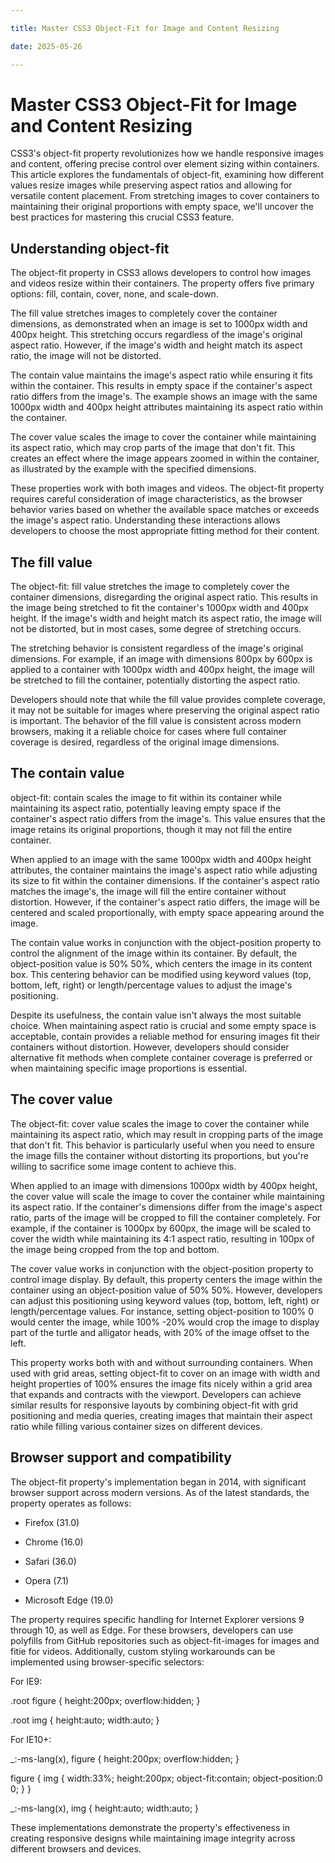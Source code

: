 ```yaml
---

title: Master CSS3 Object-Fit for Image and Content Resizing

date: 2025-05-26

---
```



# Master CSS3 Object-Fit for Image and Content Resizing

CSS3's object-fit property revolutionizes how we handle responsive images and content, offering precise control over element sizing within containers. This article explores the fundamentals of object-fit, examining how different values resize images while preserving aspect ratios and allowing for versatile content placement. From stretching images to cover containers to maintaining their original proportions with empty space, we'll uncover the best practices for mastering this crucial CSS3 feature.


## Understanding object-fit

The object-fit property in CSS3 allows developers to control how images and videos resize within their containers. The property offers five primary options: fill, contain, cover, none, and scale-down.

The fill value stretches images to completely cover the container dimensions, as demonstrated when an image is set to 1000px width and 400px height. This stretching occurs regardless of the image's original aspect ratio. However, if the image's width and height match its aspect ratio, the image will not be distorted.

The contain value maintains the image's aspect ratio while ensuring it fits within the container. This results in empty space if the container's aspect ratio differs from the image's. The example shows an image with the same 1000px width and 400px height attributes maintaining its aspect ratio within the container.

The cover value scales the image to cover the container while maintaining its aspect ratio, which may crop parts of the image that don't fit. This creates an effect where the image appears zoomed in within the container, as illustrated by the example with the specified dimensions.

These properties work with both images and videos. The object-fit property requires careful consideration of image characteristics, as the browser behavior varies based on whether the available space matches or exceeds the image's aspect ratio. Understanding these interactions allows developers to choose the most appropriate fitting method for their content.


## The fill value

The object-fit: fill value stretches the image to completely cover the container dimensions, disregarding the original aspect ratio. This results in the image being stretched to fit the container's 1000px width and 400px height. If the image's width and height match its aspect ratio, the image will not be distorted, but in most cases, some degree of stretching occurs.

The stretching behavior is consistent regardless of the image's original dimensions. For example, if an image with dimensions 800px by 600px is applied to a container with 1000px width and 400px height, the image will be stretched to fill the container, potentially distorting the aspect ratio.

Developers should note that while the fill value provides complete coverage, it may not be suitable for images where preserving the original aspect ratio is important. The behavior of the fill value is consistent across modern browsers, making it a reliable choice for cases where full container coverage is desired, regardless of the original image dimensions.


## The contain value

object-fit: contain scales the image to fit within its container while maintaining its aspect ratio, potentially leaving empty space if the container's aspect ratio differs from the image's. This value ensures that the image retains its original proportions, though it may not fill the entire container.

When applied to an image with the same 1000px width and 400px height attributes, the container maintains the image's aspect ratio while adjusting its size to fit within the container dimensions. If the container's aspect ratio matches the image's, the image will fill the entire container without distortion. However, if the container's aspect ratio differs, the image will be centered and scaled proportionally, with empty space appearing around the image.

The contain value works in conjunction with the object-position property to control the alignment of the image within its container. By default, the object-position value is 50% 50%, which centers the image in its content box. This centering behavior can be modified using keyword values (top, bottom, left, right) or length/percentage values to adjust the image's positioning.

Despite its usefulness, the contain value isn't always the most suitable choice. When maintaining aspect ratio is crucial and some empty space is acceptable, contain provides a reliable method for ensuring images fit their containers without distortion. However, developers should consider alternative fit methods when complete container coverage is preferred or when maintaining specific image proportions is essential.


## The cover value

The object-fit: cover value scales the image to cover the container while maintaining its aspect ratio, which may result in cropping parts of the image that don't fit. This behavior is particularly useful when you need to ensure the image fills the container without distorting its proportions, but you're willing to sacrifice some image content to achieve this.

When applied to an image with dimensions 1000px width by 400px height, the cover value will scale the image to cover the container while maintaining its aspect ratio. If the container's dimensions differ from the image's aspect ratio, parts of the image will be cropped to fill the container completely. For example, if the container is 1000px by 600px, the image will be scaled to cover the width while maintaining its 4:1 aspect ratio, resulting in 100px of the image being cropped from the top and bottom.

The cover value works in conjunction with the object-position property to control image display. By default, this property centers the image within the container using an object-position value of 50% 50%. However, developers can adjust this positioning using keyword values (top, bottom, left, right) or length/percentage values. For instance, setting object-position to 100% 0 would center the image, while 100% -20% would crop the image to display part of the turtle and alligator heads, with 20% of the image offset to the left.

This property works both with and without surrounding containers. When used with grid areas, setting object-fit to cover on an image with width and height properties of 100% ensures the image fits nicely within a grid area that expands and contracts with the viewport. Developers can achieve similar results for responsive layouts by combining object-fit with grid positioning and media queries, creating images that maintain their aspect ratio while filling various container sizes on different devices.


## Browser support and compatibility

The object-fit property's implementation began in 2014, with significant browser support across modern versions. As of the latest standards, the property operates as follows:

- Firefox (31.0)

- Chrome (16.0)

- Safari (36.0)

- Opera (7.1)

- Microsoft Edge (19.0)

The property requires specific handling for Internet Explorer versions 9 through 10, as well as Edge. For these browsers, developers can use polyfills from GitHub repositories such as object-fit-images for images and fitie for videos. Additionally, custom styling workarounds can be implemented using browser-specific selectors:

For IE9:

.root figure { height:200px; overflow:hidden; }

.root img { height:auto; width:auto; }

For IE10+:

_:-ms-lang(x), figure { height:200px; overflow:hidden; }

figure { img { width:33%; height:200px; object-fit:contain; object-position:0 0; } }

_:-ms-lang(x), img { height:auto; width:auto; }

These implementations demonstrate the property's effectiveness in creating responsive designs while maintaining image integrity across different browsers and devices.

